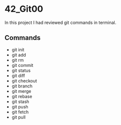 # 42_Git00
In this project I had reviewed git commands in terminal.
## Commands
- git init
- git add
- git rm
- git commit
- git status
- git diff
- git checkout
- git branch
- git merge
- git rebase
- git stash
- git push
- git fetch
- git pull
